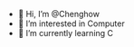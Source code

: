 - 👋 Hi, I’m @Chenghow
- 👀 I’m interested in Computer
- 🌱 I’m currently learning C

<!---
Chenghow/Chenghow is a ✨ special ✨ repository because its `README.md` (this file) appears on your GitHub profile.
You can click the Preview link to take a look at your changes.
--->

